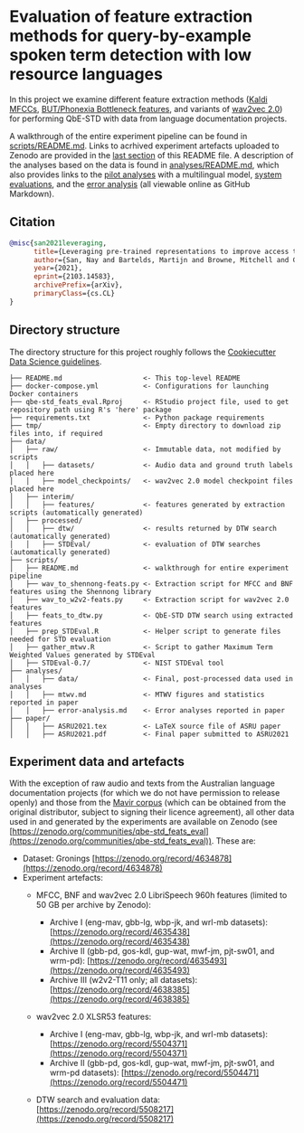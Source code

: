# Evaluation of feature extraction methods for query-by-example spoken term detection with low resource languages

In this project we examine different feature extraction methods ([Kaldi MFCCs](https://kaldi-asr.org/doc/feat.html), [BUT/Phonexia Bottleneck features](https://speech.fit.vutbr.cz/software/but-phonexia-bottleneck-feature-extractor), and variants of [wav2vec 2.0](https://github.com/pytorch/fairseq/tree/master/examples/wav2vec)) for performing QbE-STD with data from language documentation projects.

A walkthrough of the entire experiment pipeline can be found in [scripts/README.md](https://github.com/fauxneticien/qbe-std_feats_eval/tree/master/scripts). Links to acrhived experiment artefacts uploaded to Zenodo are provided in the [last section](https://github.com/fauxneticien/qbe-std_feats_eval#experiment-data-and-artefacts) of this README file. A description of the analyses based on the data is found in [analyses/README.md](https://github.com/fauxneticien/qbe-std_feats_eval/tree/master/analyses), which also provides links to the [pilot analyses](https://github.com/fauxneticien/qbe-std_feats_eval/blob/master/analyses/xlsr-pilot.md) with a multilingual model, [system evaluations](https://github.com/fauxneticien/qbe-std_feats_eval/blob/master/analyses/mtwv.md), and the [error analysis](https://github.com/fauxneticien/qbe-std_feats_eval/blob/master/analyses/error-analysis.md) (all viewable online as GitHub Markdown).

## Citation

```bibtex
@misc{san2021leveraging,
      title={Leveraging pre-trained representations to improve access to untranscribed speech from endangered languages}, 
      author={San, Nay and Bartelds, Martijn and Browne, Mitchell and Clifford, Lily and Gibson, Fiona and Mansfield, John and Nash, David and Simpson, Jane and Turpin, Myfany and Vollmer, Maria and Wilmoth, Sasha and Jurafsky, Dan},
      year={2021},
      eprint={2103.14583},
      archivePrefix={arXiv},
      primaryClass={cs.CL}
}
```

## Directory structure

The directory structure for this project roughly follows the [Cookiecutter Data Science guidelines](https://drivendata.github.io/cookiecutter-data-science/#directory-structure).

```
├── README.md                    <- This top-level README
├── docker-compose.yml           <- Configurations for launching Docker containers
├── qbe-std_feats_eval.Rproj     <- RStudio project file, used to get repository path using R's 'here' package
├── requirements.txt             <- Python package requirements
├── tmp/                         <- Empty directory to download zip files into, if required
├── data/
│   ├── raw/                     <- Immutable data, not modified by scripts
│   │   ├── datasets/            <- Audio data and ground truth labels placed here
│   │   ├── model_checkpoints/   <- wav2vec 2.0 model checkpoint files placed here
│   ├── interim/                         
│   │   ├── features/            <- features generated by extraction scripts (automatically generated)
│   ├── processed/      
│   │   ├── dtw/                 <- results returned by DTW search (automatically generated)
│   │   ├── STDEval/             <- evaluation of DTW searches (automatically generated)
├── scripts/
│   ├── README.md                <- walkthrough for entire experiment pipeline
│   ├── wav_to_shennong-feats.py <- Extraction script for MFCC and BNF features using the Shennong library
│   ├── wav_to_w2v2-feats.py     <- Extraction script for wav2vec 2.0 features
│   ├── feats_to_dtw.py          <- QbE-STD DTW search using extracted features
│   ├── prep_STDEval.R           <- Helper script to generate files needed for STD evaluation
│   ├── gather_mtwv.R            <- Script to gather Maximum Term Weighted Values generated by STDEval
│   ├── STDEval-0.7/             <- NIST STDEval tool
├── analyses/
│   │   ├── data/                <- Final, post-processed data used in analyses
│   │   ├── mtwv.md              <- MTWV figures and statistics reported in paper
│   │   ├── error-analysis.md    <- Error analyses reported in paper
├── paper/
│   │   ├── ASRU2021.tex         <- LaTeX source file of ASRU paper
│   │   ├── ASRU2021.pdf         <- Final paper submitted to ASRU2021
```

## Experiment data and artefacts

With the exception of raw audio and texts from the Australian language documentation projects (for which we do not have permission to release openly) and those from the [Mavir corpus](http://www.lllf.uam.es/ING/CorpusMavir.html) (which can be obtained from the original distributor, subject to signing their licence agreement), all other data used in and generated by the experiments are available on Zenodo (see [https://zenodo.org/communities/qbe-std_feats_eval](https://zenodo.org/communities/qbe-std_feats_eval)). These are:

- Dataset: Gronings [https://zenodo.org/record/4634878](https://zenodo.org/record/4634878)
- Experiment artefacts:
	- MFCC, BNF and wav2vec 2.0 LibriSpeech 960h features (limited to 50 GB per archive by Zenodo):
		- Archive I (eng-mav, gbb-lg, wbp-jk, and wrl-mb datasets): [https://zenodo.org/record/4635438](https://zenodo.org/record/4635438)
		- Archive II (gbb-pd, gos-kdl, gup-wat, mwf-jm, pjt-sw01, and wrm-pd): [https://zenodo.org/record/4635493](https://zenodo.org/record/4635493)
		- Archive III (w2v2-T11 only; all datasets): [https://zenodo.org/record/4638385](https://zenodo.org/record/4638385)
	- wav2vec 2.0 XLSR53 features:
		- Archive I (eng-mav, gbb-lg, wbp-jk, and wrl-mb datasets): [https://zenodo.org/record/5504371](https://zenodo.org/record/5504371)
		- Archive II (gbb-pd, gos-kdl, gup-wat, mwf-jm, pjt-sw01, and wrm-pd datasets): [https://zenodo.org/record/5504471](https://zenodo.org/record/5504471)
		
	- DTW search and evaluation data: [https://zenodo.org/record/5508217](https://zenodo.org/record/5508217)
